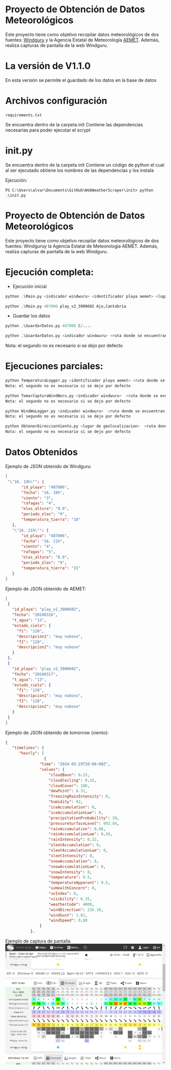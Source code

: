 # Proyecto de Obtención de Datos Meteorológicos
Este proyecto tiene como objetivo recopilar datos meteorológicos de dos fuentes: [Windguru](https://www.windguru.cz/) y la Agencia Estatal de Meteorología [AEMET](https://www.aemet.es/). Además, realiza capturas de pantalla de la web Windguru.



# La versión de V1.1.0
En esta versión se permite el guardado de los datos en la base de datos

# Archivos configuración

```
requirements.txt
```

Se encuentra dentro de la carpeta init
Contiene las dependencias necesarias para poder ejecutar el scrypt


# init.py

Se encuentra dentro de la carpeta init
Contiene un código de python el cual al ser ejecutado obtiene los nombres de las dependencias y los instala

Ejecución:
```
PS C:\Users\alvar\Documents\GitHub\WebWeatherScraper\init> python .\init.py
```


# Proyecto de Obtención de Datos Meteorológicos


Este proyecto tiene como objetivo recopilar datos meteorológicos de dos fuentes: Windguruy la Agencia Estatal de Meteorología AEMET. Además, realiza capturas de pantalla de la web Windguru.

# Ejecución completa:

- Ejecución inicial
```python
python .\Main.py <indicador windwuru> <identificador playa aemet> <lugar de geolocalizacion>
```

```python
python .\Main.py 487006 play_v2_3900602 Ajo,Cantabria
```
- Guardar los datos
```python
python .\GuardarDatos.py 487006 C/....
```

```python
python .\GuardarDatos.py <indicador windwuru> <ruta donde se encuentran data_buceo>
```
Nota: el segundo no es necesario si se dejo por defecto


# Ejecuciones parciales:

```python
python TemperaturaLogger.py <identificador playa aemet> <ruta donde se encuentran data_buceo>
Nota: el segundo no es necesario si se dejo por defecto
```

```python
python TomarCapturaWindWuru.py <indicador windwuru>  <ruta donde se encuentran data_buceo>
Nota: el segundo no es necesario si se dejo por defecto
```

```python
python WindWuLogger.py <indicador windwuru>  <ruta donde se encuentran data_buceo>
Nota: el segundo no es necesario si se dejo por defecto
```

```python
python ObtenerDireccionViento.py <lugar de geolocalizacion>  <ruta donde se encuentran data_buceo>
Nota: el segundo no es necesario si se dejo por defecto
```


# Datos Obtenidos
Ejemplo de JSON obtenido de Windguru:

 ```json
[
  "\"16. 19h\"": {
        "id_playa": "487006",
        "fecha": "16. 19h",
        "viento": "3",
        "rafagas": "4",
        "olas_altura": "0.9",
        "periodo_olas": "9",
        "temperatura_tierra": "16"
    },
    "\"16. 21h\"": {
        "id_playa": "487006",
        "fecha": "16. 21h",
        "viento": "4",
        "rafagas": "5",
        "olas_altura": "0.9",
        "periodo_olas": "9",
        "temperatura_tierra": "15"
    }
]
 ```


Ejemplo de JSON obtenido de AEMET:

 ```json
[
  {
    "id_playa": "play_v2_3900602",
    "fecha": "20240316",
    "t_agua": "13",
    "estado_cielo": {
      "f1": "120",
      "descripcion1": "muy nuboso",
      "f2": "120",
      "descripcion2": "muy nuboso"
    }
  },
  {
    "id_playa": "play_v2_3900602",
    "fecha": "20240317",
    "t_agua": "13",
    "estado_cielo": {
      "f1": "120",
      "descripcion1": "muy nuboso",
      "f2": "120",
      "descripcion2": "muy nuboso"
    }
  }
]
 ```


Ejemplo de JSON obtenido de tomorrow (viento):

 ```json
{
    "timelines": {
       "hourly": [
                  {
                "time": "2024-03-29T20:00:00Z",
                "values": {
                    "cloudBase": 0.15,
                    "cloudCeiling": 0.15,
                    "cloudCover": 100,
                    "dewPoint": 8.31,
                    "freezingRainIntensity": 0,
                    "humidity": 92,
                    "iceAccumulation": 0,
                    "iceAccumulationLwe": 0,
                    "precipitationProbability": 20,
                    "pressureSurfaceLevel": 993.84,
                    "rainAccumulation": 0.98,
                    "rainAccumulationLwe": 0.39,
                    "rainIntensity": 0.32,
                    "sleetAccumulation": 0,
                    "sleetAccumulationLwe": 0,
                    "sleetIntensity": 0,
                    "snowAccumulation": 0,
                    "snowAccumulationLwe": 0,
                    "snowIntensity": 0,
                    "temperature": 9.5,
                    "temperatureApparent": 9.5,
                    "uvHealthConcern": 0,
                    "uvIndex": 0,
                    "visibility": 6.35,
                    "weatherCode": 4000,
                    "windDirection": 235.38,
                    "windGust": 1.81,
                    "windSpeed": 0.88
                }
            },
 ```

Ejemplo de captura de pantalla
![Captura de Pantalla de Windguru](data_buceo/capturas/windguru_2024_03_30_19_47.png)

